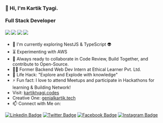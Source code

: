 <h3 align="left">
  <br>👋 Hi, I'm Kartik Tyagi.</br>
  <br> Full Stack Developer
</h3> 

   ####      ![](https://img.shields.io/badge/Web%20Development-%3C%2F%3E-brightgreen) ![](https://img.shields.io/badge/NodeJS-%3C%2F%3E-blue) ![](https://img.shields.io/badge/Backend-%3C%2F%3E-blueviolet) ![](https://img.shields.io/badge/Cloud%20Deployement-%3A%5E-informational)

- :telescope: I'm currently exploring NestJS & TypeScript :alien:
- :hourglass_flowing_sand: Experimenting with AWS
- :microscope: Always ready to collaborate in Code Review, Build Together, and contribute to Open-Source.
- :man_technologist: Former Backend Web Dev Intern at Ethical Learner Pvt. Ltd.
- :dart: Life Hack: "Explore and Explode with knowledge" 
- :zap: Fun fact: I love to attend Meetups and participate in Hackathons for learning & Building Network!
- Visit: [kartiktyagi.codes](https://kartiktyagi.codes/)
- Creative One: [genialkartik.tech](https://genialkartik.tech/)
- :mailbox: Connect with Me on: <br>

[![Linkedin Badge](https://img.shields.io/badge/-@geniakartik-blue?style=flat-square&logo=Linkedin&logoColor=white&link=https://www.linkedin.com/in/genial-kartik/)](https://www.linkedin.com/in/genial-kartik/) [![Twitter Badge](https://img.shields.io/badge/-@genialkartik-1ca0f1?style=flat-square&labelColor=1ca0f1&logo=twitter&logoColor=white&link=https://twitter.com/genialkartik)](https://twitter.com/genialkartik) [![Facebook Badge](https://img.shields.io/badge/-@genialkartik-3b5998?style=flat-square&labelColor=3b5998&logo=facebook&logoColor=white&link=https://www.facebook.com/genialkartik)](https://www.facebook.com/genialkartik) [![Instagram Badge](https://img.shields.io/badge/-@genialkartik-D7008A?style=flat-square&labelColor=D7008A&logo=Instagram&logoColor=white&link=https://www.instagram.com/genialkartik/)](https://www.instagram.com/genialkartik/)
